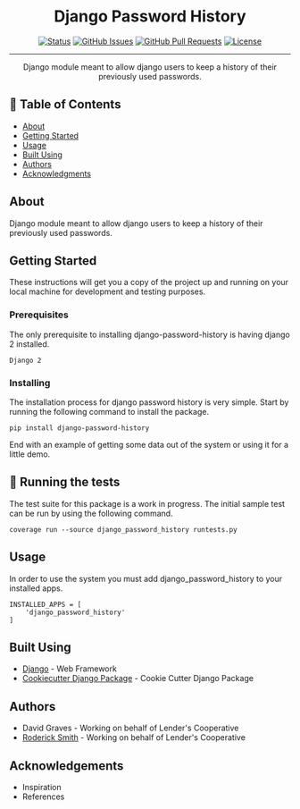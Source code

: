 <h1 align="center">Django Password History</h1>

<div align="center">

[![Status](https://img.shields.io/badge/status-active-success.svg)]()
[![GitHub Issues](https://img.shields.io/github/issues/Lenders-Cooperative/django-password-history)](https://github.com/Lenders-Cooperative/django-password-history/issues)
[![GitHub Pull Requests](https://img.shields.io/github/issues-pr/kylelobo/The-Documentation-Compendium.svg)](https://github.com/Lenders-Cooperative/django-password-history/pulls)
[![License](https://img.shields.io/badge/License-BSD%203--Clause-blue.svg)](https://opensource.org/licenses/BSD-3-Clause)

</div>

---

<p align="center"> Django module meant to allow django users to keep a history of their previously used passwords.
    <br> 
</p>

## 📝 Table of Contents

- [About](#about)
- [Getting Started](#getting-started)
- [Usage](#usage)
- [Built Using](#built-using)
- [Authors](#authors)
- [Acknowledgments](#acknowledgements)

## About

Django module meant to allow django users to keep a history of their previously used passwords.

## Getting Started

These instructions will get you a copy of the project up and running on your local machine for development and testing purposes.

### Prerequisites

The only prerequisite to installing django-password-history is having django 2 installed.
```
Django 2
```

### Installing

The installation process for django password history is very simple. Start by running the following command to install the package.

```
pip install django-password-history
```


End with an example of getting some data out of the system or using it for a little demo.

## 🔧 Running the tests <a name = "tests"></a>

The test suite for this package is a work in progress. The initial sample test can be run by using the following command.

```
coverage run --source django_password_history runtests.py
```


## Usage

In order to use the system you must add django_password_history to your installed apps.

```
INSTALLED_APPS = [
    'django_password_history'
]
```


## Built Using

- [Django](https://www.djangoproject.com/) - Web Framework
- [Cookiecutter Django Package](https://github.com/pydanny/cookiecutter-djangopackage) - Cookie Cutter Django Package

## Authors
- David Graves - Working on behalf of Lender's Cooperative
- [Roderick Smith](https://github.com/rsmith0717) - Working on behalf of Lender's Cooperative


## Acknowledgements

- Inspiration
- References
